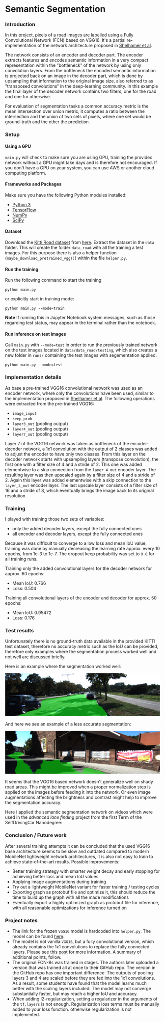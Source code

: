 # Semantic Segmentation
### Introduction
In this project, pixels of a road images are labelled using a Fully Convolutional Network (FCN) based on VGG16.
It's a partial re-implementation of the network architecture proposed in [Shelhamer et al](https://people.eecs.berkeley.edu/~jonlong/long_shelhamer_fcn.pdf).

The network consists of an encoder and decoder part. The encoder extracts features and encodes semantic information in a very compact representation within the "bottleneck" of the network by using only convolution layers. From the bottleneck the encoded semantic information is projected back on an image in the decoder part, which is done by upsampling that information to the original image size, also referred to as "transposed convolutions" in the deep-learning community.
In this example the final layer of the decoder network contains two filters, one for the road and one for otherwise. 

For evaluation of segmentation tasks a common accuracy metric is the mean intersection over union metric, it computes a ratio between the intersection and the union of two sets of pixels, where one set would be ground-truth and the other the prediction.


### Setup

#### Using a GPU
`main.py` will check to make sure you are using GPU, training the provided network without a GPU might take days and is therefore not encouraged. If you don't have a GPU on your system, you can use AWS or another cloud computing platform.

#### Frameworks and Packages
Make sure you have the following Python modules installed:
 - [Python 3](https://www.python.org/)
 - [TensorFlow](https://www.tensorflow.org/)
 - [NumPy](http://www.numpy.org/)
 - [SciPy](https://www.scipy.org/)
 
#### Dataset
Download the [Kitti Road dataset](http://www.cvlibs.net/datasets/kitti/eval_road.php) from [here](http://www.cvlibs.net/download.php?file=data_road.zip). Extract the dataset in the `data` folder.  This will create the folder `data_road` with all the training a test images.
For this purpose there is also a helper function (`maybe_download_pretrained_vgg()`) within the file `helper.py`.

#### Run the training
Run the following command to start the training:
```
python main.py 
```
or explicitly start in training mode:
```
python main.py --mode=train
```
**Note** If running this in Jupyter Notebook system messages, such as those regarding test status, may appear in the terminal rather than the notebook.
 
#### Run inference on test images
Call `main.py` with `--mode=test` in order to run the previously trained network on the test images located in `data/data_road/testing`, which also creates a new folder in `runs/` containing the test images with segementation applied.
```
python main.py --mode=test
```

### Implementation details
As base a pre-trained VGG16 convolutional network was used as an encoder network, where only the convolutions have been used, similar to the implementation proposed in [Shelhamer et al](https://people.eecs.berkeley.edu/~jonlong/long_shelhamer_fcn.pdf).
The following operations were extracted from the pre-trained VGG16:
* `image_input`
* `keep_prob`
* `layer3_out` (pooling output)
* `layer4_out` (pooling output)
* `layer7_out` (pooling output)

Layer 7 of the VGG16 network was taken as bottleneck of the encoder-decoder network, a 1x1 convolution with the output of 2 classes was added to adjust the encoder to have only two classes. 
From this layer on the decoder network starts with upsampling layers (transpose convolution), the first one with a filter size of 4 and a stride of 2.
This one was added elementwise to a skip connection from the `layer_4_out` encoder layer.
The resulting layer was then upscaled again by a filter size of 4 and a stride of 2. Again this layer was added elementwise with a skip connection to the `layer_3_out` encoder layer. The last upscale layer consists of a filter size of 16 and a stride of 8, which eventually brings the image back to its original resolution.


### Training
I played with training those two sets of variables:
* only the added decoder layers, except the fully connected ones
* all encoder and decoder layers, except the fully connected ones

Because it was difficult to converge to a low loss and mean IoU value, training was done by manually decreasing the learning rate approx. every 10 epochs, from 1e-3 to 1e-7. The dropout keep probability was set to `0.8` for all training runs.

Training only the added convolutional layers for the decoder network for approx. 60 epochs:
* Mean IoU: 0.766
* Loss: 0.504

Training all convolutional layers of the encoder and decoder for approx. 50 epochs:
* Mean IoU: 0.95472
* Loss: 0.176

### Test results
Unfortunately there is no ground-truth data available in the provided KITTI test dataset, therefore no accuracy metric such as the IoU can be provided, therefore only examples where the segmentation process worked well and not well are discussed briefly.

Here is an example where the segmentation worked well:

![](imgs/umm_000023.png)


And here we see an example of a less accurate segmentation:

![](imgs/um_000074.png)

It seems that the VGG16 based network doesn't generalize well on shady road areas.
This might be improved when a proper normalization step is applied on the images before feeding it into the network.
Or even image augmentations affecting the brightness and contrast might help to improve the segmentation accuracy.

Here I applied the semantic segmentation network on videos which were used in the _advanced lane finding_ project from the first Term of the SelfDrivingCar Nanodegree:


### Conclusion / Future work
After several training attempts it can be concluded that the used VGG16 base architecture seems to be slow and outdated compared to modern MobileNet lightweight network architectures, it is also not easy to train to achieve state-of-the-art results.
Possible improvements:
* Better training strategy with smarter weight decay and early stopping for achieving better loss and mean IoU values
* Applying image augmentations during training
* Try out a lightweight MobileNet variant for faster training / testing cycles
* Exporting graph as protobuf file and optimize it, this should reduce the time to build up the graph with all the made modifications
* Eventually export a highly optimized graph as protobuf file for inference, with all reasonable optimizations for inference turned on


### Project notes
- The link for the frozen `VGG16` model is hardcoded into `helper.py`.  The model can be found [here](https://s3-us-west-1.amazonaws.com/udacity-selfdrivingcar/vgg.zip).
- The model is not vanilla `VGG16`, but a fully convolutional version, which already contains the 1x1 convolutions to replace the fully connected layers. Please see this [post](https://s3-us-west-1.amazonaws.com/udacity-selfdrivingcar/forum_archive/Semantic_Segmentation_advice.pdf) for more information.  A summary of additional points, follow. 
- The original FCN-8s was trained in stages. The authors later uploaded a version that was trained all at once to their GitHub repo.  The version in the GitHub repo has one important difference: The outputs of pooling layers 3 and 4 are scaled before they are fed into the 1x1 convolutions.  As a result, some students have found that the model learns much better with the scaling layers included. The model may not converge substantially faster, but may reach a higher IoU and accuracy. 
- When adding l2-regularization, setting a regularizer in the arguments of the `tf.layers` is not enough. Regularization loss terms must be manually added to your loss function. otherwise regularization is not implemented.
